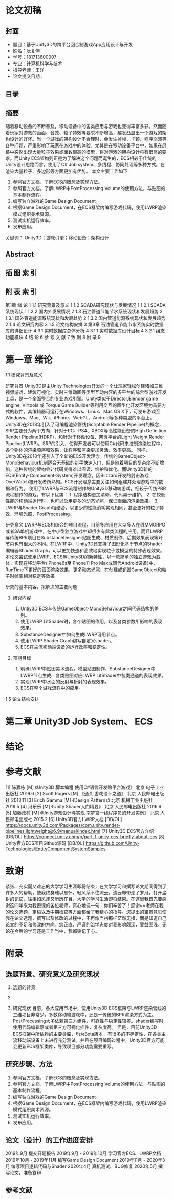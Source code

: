 # 论文初稿

## 封面 
- 题目：基于Unity3D的跨平台回合制游戏App应用设计与开发
- 姓名：阮复伸
- 学号：181713600007
- 专业：计算机科学与技术
- 指导老师：王洋
- 论文提交日期：

## 目录

## 摘要
随着移动设备的不断普及，移动设备中的各类应用与游戏也变得丰富多彩。然而随着玩家对游戏的画面、音效、粒子特效等要求不断增高，越发凸显出一个游戏的架构设计的好坏。当一个游戏的架构设计不合理时，会发生掉帧、卡顿、程序崩溃等各种问题，严重影响了玩家在游戏中的体验。尤其是在移动设备平台中，如果在屏幕中突然出现大量粒子效果或面数很高的模型，将对游戏的架构设计将有很高的要求。而Unity ECS架构则正是为了解决这个问题而诞生的，ECS相较于传统的Unity设计思路而言，使用了C# Job system、多线程、协同处理等多种方式。在渲染大量粒子、多边形等方面更加有优势。
本文主要工作如下
1. 参照官方文档，了解ECS的概念及实现方法。
2. 参照官方文档，了解LWRP中PostProcessing Volume的使用方法，与贴图的基本制作流程。
3. 编写独立游戏的Game Design Document。
4. 根据Game Design Document，在ECS框架内编写游戏代码，使用LWRP渲染模式组织美术资源。
5. 测试实机运行效率。
6. 发布应用。

关键词： Unity3D；游戏引擎；移动设备；架构设计



## Abstract


## 插 图 索 引
## 附 表 索 引
第1章 绪 论	1
1.1	研究背景及意义	1
1.2	SCADA研究现状与发展情况	1
1.2.1	SCADA系统现状                                       1
1.2.2	国内外发展情况                                      2
1.3	石油管道节能节水系统现状和发展趋势	2
1.3.1	国外管道能源系统现状和发展趋势                      2
1.3.2	国内管道能源系统现状和发展趋势                      2
1.4	论文研究内容	3
1.5	论文结构安排	3
第3章 石油管道节能节水系统实时数据库的详细设计	4
3.1	实时数据库总体分析	4
3.1.1	实时数据库设计目标                                  4
3.2.1	组态功能模块                                        4
结  论	6
参 考 文 献	7
致  谢	8
附  录	9

# 第一章 绪论

1.1 研究背景及意义

研究背景
    Unity3D是由Unity Technologies开发的一个让玩家轻松创建诸如三维视频游戏、建筑可视化、实时三维动画等类型互动内容的多平台的综合型游戏开发工具，是一个全面整合的专业游戏引擎。Unity类似于Director,Blender game engine, Virtools 或 Torque Game Builder等利用交互的图型化开发环境为首要方式的软件。其编辑器可运行在Windows、Linux、Mac OS X下，可发布游戏至Windows、Mac、Wii、iPhone、WebGL、Android等多种类型的平台上。
    Unity3D在2018年引入了可编程渲染管线(Scriptable Render Pipeline)的概念，SRP主要分为两个方向，针对于PC、PS4、XBOX等高性能设备的High Definition Render Pipeline(HDRP)，和针对于移动设备、网页平台的Light Weight Render Pipeline(LWRP)。SRP的引入，使得开发者可以使用C#代码来控制渲染过程中，各个物体的渲染顺序和效果，让程序和渲染更加灵活、效率更高。
    同样，Unity3D在2018年还引入了全新的ECS开发理念。传统的GameObject-MonoBehaviour机制适合无基础的新手快速入门，但是随着项目的复杂度不断增加，这种传统的架构会让代码变得难以阅读、维护和优化。而Unity3D新的ECS(Entity-Component-System)开发理念，因Blizzard开发的射击游戏OverWatch被开发者所熟知。ECS开发理念主要关注如何组建并处理游戏中的数据和行为。
    使用了LWRP与ECS流程制作的Unity3D移动端游戏，相较于传统PBR流程制作的游戏，有以下优势：
    1. 程序结构更加清晰，代码易于维护。
    2. 在较低性能的移动端运行时，也可以启用更多的动态光照，保证画面的渲染效果。
    3. LWRP与Shader Graph相结合，以更少的性能消耗实现相同，甚至更好的粒子特效、环境光照、PostProcessing。

研究意义
    LWRP与ECS相结合的项目流程，目前多应用在大型多人在线MMORPG或者3A单机游戏中，在中小型独立游戏中却很少有此类流程的应用。而且LWRP与传统BPR项目在SubstanceDesigner贴图生成、材质制作、后期效果表现等环节内也有很大的不同。在LWRP中，Unity3D还支持了图形化基于节点的Shader编辑器Shader Graph，可以更加快速和高效地实现粒子或模型的特殊表现效果。
    本论文尝试使用LWRP、ECS等Unity3D的新特性，以一款简单的独立游戏为载体，实现在移动平台(iPhone6s至iPhone11 Pro Max或同代Android设备)中，RunTime下更好的画面渲染效果、更多动态光照、在创建或销毁GameObject和粒子时帧率相对稳定等效果。



研究的基本内容，拟解决的主要问题
1. 研究内容
   1. Untiy3D ECS与传统GameObject-MonoBehaviour之间代码结构的差别。
   2. 使用LWRP LitShader时，各个贴图的作用，以及各类参数所影响的表现效果。
   3. SubstanceDesigner中如何生成LWRP可用节点。
   4. 使用LWRP Shader Graph编写自定义shader。
   5. ECS在主流移动端设备的运行效率和稳定性。

2. 预期目标
   1. 明确LWRP中贴图美术流程。模型贴图制作、SubstanceDesigner中LWRP节点生成、各类贴图对应LWRP LitShader中各类通道的表现效果。
   2. 实现LWRP中水面的反射与折射的表现效果。
   3. ECS在整个游戏流程中的应用。

1.5 论文结构安排

# 第二章 Unity3D Job System、 ECS

# 结论

# 参考文献
[1] 陈嘉栋 [M] 《Unity3D 脚本编程 使用C#语言开发跨平台游戏》 北京 电子工业出版社 2019.6
[2] Scott Rogers [M] 《通关 游戏设计之道》 北京 人民邮电出版社 2013.11
[3] Erich Gamma [M] 《Design Patterns》 北京 机械工业出版社 2019.5
[4] 冯乐乐 [M] 《Unity Shader入门精要》 北京 人民邮电出版社 2016.6
[5] 加藤政村 [M] 《Unity游戏设计与实现  南梦宫一线程序员的开发实例》 北京 人民邮电出版社 2015.2
[6] Unity3D官方LWRP文档 [DB/OL] https://docs.unity3d.com/Packages/com.unity.render-pipelines.lightweight@6.9/manual/index.html
[7] Unity3D ECS官方介绍 [DB/OL] https://connect.unity.com/p/part-1-unity-ecs-briefly-about-ecs
[8] Unity官方ECS项目Github源码 [DB/OL] https://github.com/Unity-Technologies/EntityComponentSystemSamples

# 致谢
紧张、充实而又难忘的大学学习生涯即将结束，在大学学习和撰写论文期间得到了许多人的帮助，使我终身难以忘怀。轻风系不住流云，流云却带走了岁月，打开尘封的记忆，往事如风却又历历在目，大学的学习生活即将结束。在这里我首先要感谢这四年来为我授课的各位老师，真心地说一句：你们辛苦了！感谢××老师在我的论文选题、定稿以及中期检查等方面都给了我精心的指导。您提出的宝贵意见使我在论文选题、撰写以及修改的过程中，不再像当初那样茫然无措，而是知道自己论文的不足和修改的方向。您正直、严谨的治学态度对我影响颇深，受益匪浅，无论在今后的学习还是工作当中，我都铭记于心。

# 附录














## 选题背景、研究意义及研究现状
1. 选题的背景


2. 

3. 研究现状
    目前，各大应用市场中，使用Unity3D ECS框架与LWRP渲染管线的三维项目非常少，多数移动端游戏中，还是一传统的BPR渲染方式为主。PostProcessing大多依赖第三方组件，可靠性与稳定性较差。shader编写时使用代码编辑器或者第三方可视化插件，复杂度高。
    但是，目前Unity3D ECS框架中所依赖的主要类库，均为Beta版本，有很多的不确定性，在各类主流移动端设备上未进行充分测试。并且在项目编码过程中，Unity3D官方可能会更新ECS框架类库，导致项目部分功能需要重写。

## 

## 研究步骤、方法
1. 参照官方文档，了解ECS的概念及实现方法。
2. 参照官方文档，了解LWRP中PostProcessing Volume的使用方法，与贴图的基本制作流程。
3. 编写独立游戏的Game Design Document。
4. 根据Game Design Document，在ECS框架内编写游戏代码，使用LWRP渲染模式组织美术资源。
5. 测试实机运行效率。
6. 发布应用。

## 论文（设计）的工作进度安排
2019年9月 提交开题报告
2019年9月 - 2019年10月 学习官方ECS、LWRP文档
2019年10月 - 2019年11月 编写Game Design Document
2019年11月 - 2020年3月 编写项目逻辑代码与Shader
2020年4月 真机测试、BUG修复
2020年5月 撰写论文，准备答辩

## 参考文献
